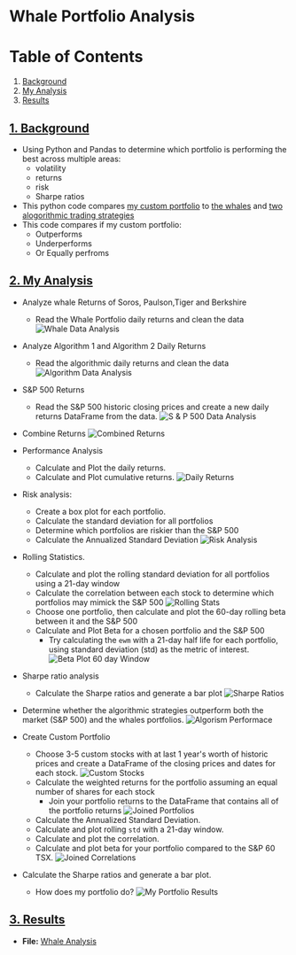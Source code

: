 # Whale Portfolio Analysis
<!---
<img src="https://c.tenor.com/jr1MtHkypYUAAAAC/nature-whaleshark.gif" alt="drawing" width="100%"/>
-->
# Table of Contents
1. [Background](#1-background)
2. [My Analysis](#2-my-analysis)
3. [Results](#3-results)

## [1. Background](#1-background)

* Using Python and Pandas to determine which portfolio is performing the best across multiple areas:
    * volatility
    * returns
    * risk 
    * Sharpe ratios
* This python code compares [my custom portfolio](/custom_portfolio/) to [the whales](/Resources/whale_returns.csv) and [two alogorithmic trading strategies](/Resources/algo_returns.csv)
* This code compares if my custom portfolio: 
    * Outperforms
    * Underperforms 
    * Or Equally perfroms 

## [2. My Analysis](#2-my-analysis)
* Analyze whale Returns of Soros, Paulson,Tiger and Berkshire 
    * Read the Whale Portfolio daily returns and clean the data 
    ![Whale Data Analysis](./images/whale_analysis.png)
* Analyze Algorithm 1 and Algorithm 2 Daily Returns
    * Read the algorithmic daily returns and clean the data
    ![Algorithm Data Analysis](./images/algorithm_analysis.png)
* S&P 500 Returns
    * Read the S&P 500 historic closing prices and create a new daily returns DataFrame from the data.
    ![S & P 500 Data Analysis](./images/sp500_analysis.png)
* Combine Returns
    ![Combined Returns](./images/combined_returns.png)
* Performance Analysis
    * Calculate and Plot the daily returns.
    * Calculate and Plot cumulative returns.
    ![Daily Returns](./images/daily_returns.png)
* Risk analysis:
    * Create a box plot for each portfolio.
    * Calculate the standard deviation for all portfolios
    * Determine which portfolios are riskier than the S&P 500
    * Calculate the Annualized Standard Deviation
    ![Risk Analysis](./images/risk_analysis.png)
* Rolling Statistics.
    * Calculate and plot the rolling standard deviation for all portfolios using a 21-day window
    * Calculate the correlation between each stock to determine which portfolios may mimick the S&P 500
    ![Rolling Stats](./images/rolling_stats.png)
    * Choose one portfolio, then calculate and plot the 60-day rolling beta between it and the S&P 500
    * Calculate and Plot Beta for a chosen portfolio and the S&P 500
        *  Try calculating the `ewm` with a 21-day half life for each portfolio, using standard deviation (std) as the metric of interest. 
        ![Beta Plot 60 day Window](./images/plot_beta.png)
* Sharpe ratio analysis
    * Calculate the Sharpe ratios and generate a bar plot
    ![Sharpe Ratios](./images/sharpe_ratios.png)
* Determine whether the algorithmic strategies outperform both the market (S&P 500) and the whales portfolios.
![Algorism Performace](./images/algorithm_performance.png)
* Create Custom Portfolio
    * Choose 3-5 custom stocks with at last 1 year's worth of historic prices and create a DataFrame of the closing prices and dates for each stock.
    ![Custom Stocks](./images/custom_stocks.png)
    * Calculate the weighted returns for the portfolio assuming an equal number of shares for each stock
        * Join your portfolio returns to the DataFrame that contains all of the portfolio returns
        ![Joined Portfolios](./images/joined_portfolios.png)
    * Calculate the Annualized Standard Deviation.
    * Calculate and plot rolling `std` with a 21-day window.
    * Calculate and plot the correlation.
    * Calculate and plot beta for your portfolio compared to the S&P 60 TSX.
        ![Joined Correlations](./images/custom_beta.png)

* Calculate the Sharpe ratios and generate a bar plot.
    * How does my portfolio do?
    ![My Portfolio Results](./images/my_results.png)

## [3. Results](#3-results)
* **File:** [Whale Analysis](./whale_analysis.ipynb)

